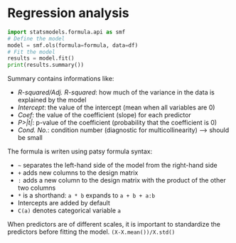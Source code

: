 # Regression analysis

```python
import statsmodels.formula.api as smf
# Define the model
model = smf.ols(formula=formula, data=df)
# Fit the model
results = model.fit()
print(results.summary())
```
Summary contains informations like:
- *R-squared/Adj. R-squared*: how much of the variance in the data is explained by the model
- *Intercept*: the value of the intercept (mean when all variables are 0)
- *Coef*: the value of the coefficient (slope) for each predictor
- *P>|t|*: p-value of the coefficient (probability that the coefficient is 0)
- *Cond. No.*: condition number (diagnostic for multicollinearity) --> should be small

The formula is writen using patsy formula syntax:
- `~` separates the left-hand side of the model from the right-hand side
- `+` adds new columns to the design matrix
- `:` adds a new column to the design matrix with the product of the other two columns
- `*` is a shorthand: `a * b` expands to `a + b + a:b`
- Intercepts are added by default
- `C(a)` denotes categorical variable `a`

When predictors are of different scales, it is important to standardize the predictors before fitting the model. `(X-X.mean())/X.std()`